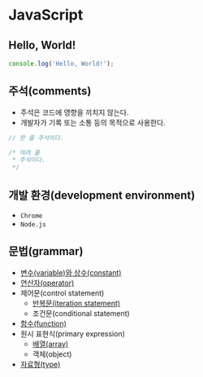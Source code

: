 # JavaScript

## Hello, World!

```js
console.log('Hello, World!');
```

## 주석(comments)

- 주석은 코드에 영향을 끼치지 않는다.
- 개발자가 기록 또는 소통 등의 목적으로 사용한다.

```js
// 한 줄 주석이다.

/* 여려 줄
 * 주석이다.
 */
```

## 개발 환경(development environment)

- `Chrome`
- `Node.js`

## 문법(grammar)

- [변수(variable)와 상수(constant)](./javascript/grammar/variable_and_constant.md)
- [연산자(operator)](./javascript/grammar/operator.md)
- 제어문(control statement)
  - [반복문(iteration statement)](./javascript/grammar/control_statement/iteration_statement.md)
  - 조건문(conditional statement)
- [함수(function)](./javascript/grammar/function.md)
- 원시 표현식(primary expression)
  - [배열(array)](./javascript/grammar/primary_expression/array.md)
  - 객체(object)
- [자료형(type)](./javascript/grammar/type.md)
